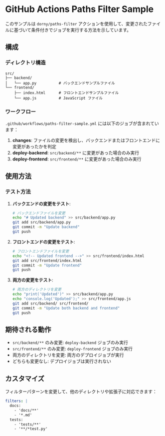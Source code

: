 # GitHub Actions Paths Filter Sample

このサンプルは `dorny/paths-filter` アクションを使用して、変更されたファイルに基づいて条件付きでジョブを実行する方法を示しています。

## 構成

### ディレクトリ構造
```
src/
├── backend/
│   └── app.py          # バックエンドサンプルファイル
└── frontend/
    ├── index.html      # フロントエンドサンプルファイル
    └── app.js          # JavaScript ファイル
```

### ワークフロー
`.github/workflows/paths-filter-sample.yml` には以下のジョブが含まれています：

1. **changes**: ファイルの変更を検出し、バックエンドまたはフロントエンドに変更があったかを判定
2. **deploy-backend**: `src/backend/**` に変更があった場合のみ実行
3. **deploy-frontend**: `src/frontend/**` に変更があった場合のみ実行

## 使用方法

### テスト方法

1. **バックエンドの変更をテスト**:
   ```bash
   # バックエンドファイルを変更
   echo "# Updated backend" >> src/backend/app.py
   git add src/backend/app.py
   git commit -m "Update backend"
   git push
   ```

2. **フロントエンドの変更をテスト**:
   ```bash
   # フロントエンドファイルを変更  
   echo "<!-- Updated frontend -->" >> src/frontend/index.html
   git add src/frontend/index.html
   git commit -m "Update frontend"
   git push
   ```

3. **両方の変更をテスト**:
   ```bash
   # 両方のディレクトリを変更
   echo "print('Updated')" >> src/backend/app.py
   echo "console.log('Updated');" >> src/frontend/app.js
   git add src/backend/ src/frontend/
   git commit -m "Update both backend and frontend"
   git push
   ```

## 期待される動作

- `src/backend/**` のみ変更: `deploy-backend` ジョブのみ実行
- `src/frontend/**` のみ変更: `deploy-frontend` ジョブのみ実行  
- 両方のディレクトリを変更: 両方のデプロイジョブが実行
- どちらも変更なし: デプロイジョブは実行されない

## カスタマイズ

フィルターパターンを変更して、他のディレクトリや拡張子に対応できます：

```yaml
filters: |
  docs:
    - 'docs/**'
    - '*.md'
  tests:
    - 'tests/**'
    - '**/*test.py'
```
